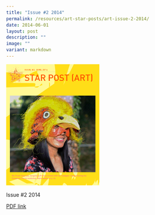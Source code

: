 ```yaml
---
title: "Issue #2 2014"
permalink: /resources/art-star-posts/art-issue-2-2014/
date: 2014-06-01
layout: post
description: ""
image: ""
variant: markdown
---
```

<img src="/images/sg.png" style="width:50%">
		 
Issue #2 2014

[PDF link](/files/7b780f2af_u9146.pdf)